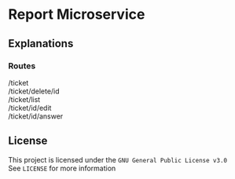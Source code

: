 # Report Microservice

## Explanations 
### Routes
/ticket <br>
/ticket/delete/id <br>
/ticket/list <br>
/ticket/id/edit <br>
/ticket/id/answer 

## License

This project is licensed under the `GNU General Public License v3.0`<br>
See `LICENSE` for more information
